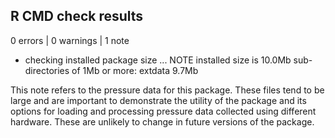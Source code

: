 ## R CMD check results

0 errors | 0 warnings | 1 note


* checking installed package size ... NOTE
  installed size is  10.0Mb
  sub-directories of 1Mb or more:
    extdata   9.7Mb
    
This note refers to the pressure data for this package. These files tend to be 
large and are important to demonstrate the utility of the package and its 
options for loading and processing pressure data collected using different 
hardware. These are unlikely to change in future versions of the package.  
